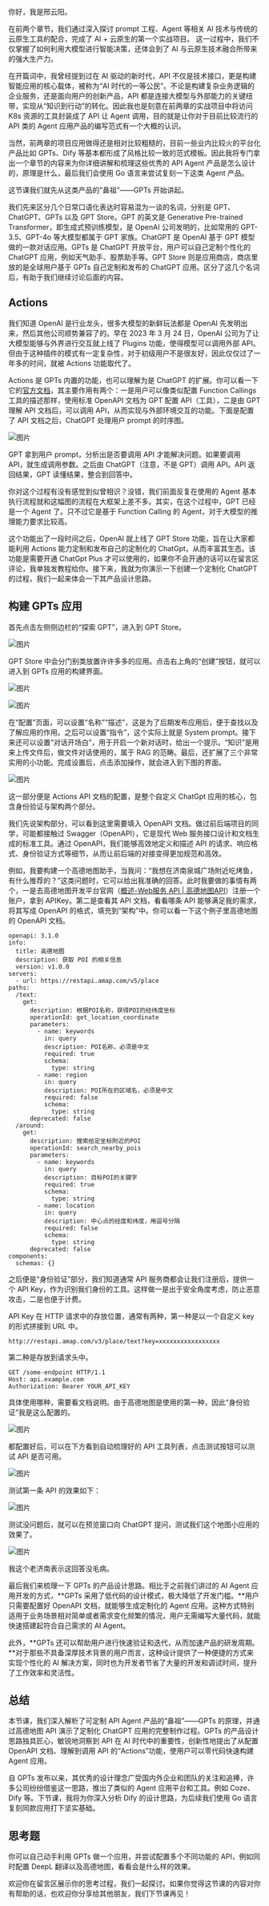 你好，我是邢云阳。


在前两个章节，我们通过深入探讨 prompt 工程、Agent 等相关 AI 技术与传统的云原生工具的配合，完成了 AI + 云原生的第一个实战项目。 这一过程中，我们不仅掌握了如何利用大模型进行智能决策，还体会到了 AI 与云原生技术融合所带来的强大生产力。


在开篇词中，我曾经提到过在 AI 驱动的新时代，API 不仅是技术接口，更是构建智能应用的核心载体，被称为“AI 时代的一等公民”。不论是构建复杂业务逻辑的企业服务，还是面向用户的创新产品，API 都是连接大模型与外部能力的关键纽带，实现从“知识到行动”的转化。因此我也是刻意在前两章的实战项目中将访问 K8s 资源的工具封装成了 API 让 Agent 调用，目的就是让你对于目前比较流行的 API 类的 Agent 应用产品的编写范式有一个大概的认识。


当然，前两章的项目应用做得还是相对比较粗糙的，目前一些业内比较火的平台化产品比如 GPTs、Dify 等基本都形成了风格比较一致的范式模板。因此我将专门拿出一个章节的内容来为你详细讲解和梳理这些优秀的 API Agent 产品是怎么设计的，原理是什么，最后我们会使用 Go 语言来尝试复刻一下这类 Agent 产品。


这节课我们就先从这类产品的“鼻祖”——GPTs 开始讲起。


我们先来区分几个日常口语化表达时容易混为一谈的名词，分别是 GPT、ChatGPT、GPTs 以及 GPT Store。GPT 的英文是 Generative Pre-trained Transformer，即生成式预训练模型，是 OpenAI 公司发明的，比如常用的 GPT-3.5、GPT-4o 等大模型都属于 GPT 家族。ChatGPT 是 OpenAI 基于 GPT 模型做的一款对话应用。GPTs 是 ChatGPT 开放平台，用户可以自己定制个性化的 ChatGPT 应用，例如天气助手、股票助手等。GPT Store 则是应用商店，商店里放的是全球用户基于 GPTs 自己定制和发布的 ChatGPT 应用。区分了这几个名词后，有助于我们继续讨论后面的内容。


## Actions


我们知道 OpenAI 是行业龙头，很多大模型的新鲜玩法都是 OpenAI 先发明出来，然后其他公司顺势兼容了的。早在 2023 年 3 月 24 日，OpenAI 公司为了让大模型能够与外界进行交互就上线了 Plugins 功能，使得模型可以调用外部 API。但由于这种插件的模式有一定复杂性，对于初级用户不是很友好，因此仅仅过了一年多的时间，就被 Actions 功能取代了。


Actions 是 GPTs 内置的功能，也可以理解为是 ChatGPT 的扩展。你可以看一下它的[官方文档](https://platform.openai.com/docs/actions)，其主要作用有两个：一是用户可以像类似配置 Function Callings 工具的描述那样，使用标准 OpenAPI 文档为 GPT 配置 API（工具），二是由 GPT 理解 API 文档后，可以调用 API，从而实现与外部环境交互的功能。下面是配置了 API 文档之后，ChatGPT 处理用户 prompt 的时序图。

![图片](https://static001.geekbang.org/resource/image/df/71/df71bca561f1b44fd27f831de910a371.jpg?wh=1555x1294)

GPT 拿到用户 prompt，分析出是否要调用 API 才能解决问题。如果要调用 API，就生成调用参数。之后由 ChatGPT（注意，不是 GPT）调用 API。API 返回结果，GPT 读懂结果，整合到回答中。


你对这个过程有没有感觉到似曾相识？没错，我们前面反复在使用的 Agent 基本执行流程就和这幅图的流程在大框架上差不多。其实，在这个过程中，GPT 已经是一个 Agent 了。只不过它是基于 Function Calling 的 Agent，对于大模型的推理能力要求比较高。


这个功能出了一段时间之后，OpenAI 就上线了 GPT Store 功能，旨在让大家都能利用 Actions 能力定制和发布自己的定制化的 ChatGpt，从而丰富其生态。该功能是需要开通 ChatGpt Plus 才可以使用的，如果你不会开通的话可以在留言区评论，我单独发教程给你。接下来，我就为你演示一下创建一个定制化 ChatGPT 的过程，我们一起来体会一下其产品设计思路。


## 构建 GPTs 应用

首先点击左侧侧边栏的“探索 GPT”，进入到 GPT Store。


![图片](https://static001.geekbang.org/resource/image/a8/4c/a8f99d2ff3abb68f9da34ccd0914f24c.png?wh=1363x798)

GPT Store 中会分门别类放置许许多多的应用。点击右上角的“创建”按钮，就可以进入到 GPTs 应用的构建界面。


![图片](https://static001.geekbang.org/resource/image/0a/94/0a4c6feb80a112b7a30f46b1ea5fac94.png?wh=943x700)

![图片](https://static001.geekbang.org/resource/image/5b/4d/5b35bd44eaf873e20f0531ff3793814d.png?wh=956x573)

在“配置”页面，可以设置“名称”“描述”，这是为了后期发布应用后，便于查找以及了解应用的作用。之后可以设置“指令”，这个实际上就是 System prompt。接下来还可以设置“对话开场白”，用于开启一个新对话时，给出一个提示。“知识”是用来上传文件后，做文件对话使用的，属于 RAG 的范畴。最后，还扩展了三个非常实用的小功能。完成设置后，点击添加操作，就会进入到下图的界面。


![图片](https://static001.geekbang.org/resource/image/e9/c4/e9702e9f09354ce5fb2f889ae9f667c4.png?wh=952x651)

这一部分便是 Actions API 文档的配置，是整个自定义 ChatGpt 应用的核心，包含身份验证与架构两个部分。


我们先说架构部分，可以看到这里需要填入 OpenAPI 文档。做过前后端项目的同学，可能都接触过 Swagger（OpenAPI），它是现代 Web 服务接口设计和文档生成的标准工具。通过 OpenAPI，我们能够高效地定义和描述 API 的请求、响应格式、身份验证方式等细节，从而让前后端的对接变得更加规范和高效。


例如，我要构建一个高德地图助手，当我问：“我想在济南泉城广场附近吃烤鱼，有什么推荐的？”这类问题时，它可以给出我准确的回答。此时我要做的事情有两个，一是去高德地图开发平台官网（[概述-Web服务 API | 高德地图API](https://lbs.amap.com/api/webservice/summary)）注册一个账户，拿到 APIKey。第二是查看其 API 文档，看看哪条 API 能够满足我的需求，将其写成 OpenAPI 的格式，填充到“架构”中。你可以看一下这个例子里高德地图的 OpenAPI 文档。


```plain
openapi: 3.1.0
info:
  title: 高德地图
  description: 获取 POI 的相关信息
  version: v1.0.0
servers:
  - url: https://restapi.amap.com/v5/place
paths:
  /text:
    get:
      description: 根据POI名称，获得POI的经纬度坐标
      operationId: get_location_coordinate
      parameters:
        - name: keywords
          in: query
          description: POI名称，必须是中文
          required: true
          schema:
            type: string
        - name: region
          in: query
          description: POI所在的区域名，必须是中文
          required: false
          schema:
            type: string
      deprecated: false
  /around:
    get:
      description: 搜索给定坐标附近的POI
      operationId: search_nearby_pois
      parameters:
        - name: keywords
          in: query
          description: 目标POI的关键字
          required: true
          schema:
            type: string
        - name: location
          in: query
          description: 中心点的经度和纬度，用逗号分隔
          required: false
          schema:
            type: string
      deprecated: false
components:
  schemas: {}
```


之后便是“身份验证”部分，我们知道通常 API 服务商都会让我们注册后，提供一个 API Key，作为识别我们身份的工具。这样做一是出于安全角度考虑，防止恶意攻击，二是也便于计费。


API Key 在 HTTP 请求中的存放位置，通常有两种，第一种是以一个自定义 key 的形式拼接到 URL 中。

```plain
http://restapi.amap.com/v3/place/text?key=xxxxxxxxxxxxxxxxx
```

第二种是存放到请求头中。

```plain
GET /some-endpoint HTTP/1.1
Host: api.example.com
Authorization: Bearer YOUR_API_KEY
```


具体使用哪种，需要看文档说明。由于高德地图是使用的第一种，因此“身份验证”我是这么配置的。


![图片](https://static001.geekbang.org/resource/image/14/bc/14a1bc7d17bc0aabc6e0c1bb5b19fabc.png?wh=720x691)

都配置好后，可以在下方看到自动梳理好的 API 工具列表，点击测试按钮可以测试 API 是否可用。


![图片](https://static001.geekbang.org/resource/image/81/a5/81f95bcd1c70a7ca3102c611a9069fa5.png?wh=901x277)

测试第一条 API 的效果如下：


![图片](https://static001.geekbang.org/resource/image/92/75/92b72c12750c16214yya5b0961628975.png?wh=886x554)

测试没问题后，就可以在预览窗口向 ChatGPT 提问，测试我们这个地图小应用的效果了。


![图片](https://static001.geekbang.org/resource/image/7a/dd/7ac434b3c5e8f42d5864b9a2617787dd.png?wh=914x704)

我这个老济南表示这回答没毛病。


最后我们来梳理一下 GPTs 的产品设计思路。相比于之前我们讲过的 AI Agent 应用开发的方式，**GPTs 采用了低代码的设计模式，极大降低了开发门槛。**用户只需要配置好 OpenAPI 文档，就能够生成定制化的 Agent 应用。这种方式特别适用于业务场景相对简单或者需求变化频繁的情况，用户无需编写大量代码，就能快速搭建起符合自己需求的 AI Agent。


此外，**GPTs 还可以帮助用户进行快速验证和迭代，从而加速产品的研发周期。**对于那些不具备深厚技术背景的用户而言，这种设计提供了一种便捷的方式来实现个性化的 AI 解决方案，同时也为开发者节省了大量的开发和调试时间，提升了工作效率和灵活性。


## 总结

本节课，我们深入解析了可定制 API Agent 产品的“鼻祖”——GPTs 的原理，并通过高德地图 API 演示了定制化 ChatGPT 应用的完整制作过程。GPTs 的产品设计思路独具匠心，敏锐地洞察到 API 在 AI 时代中的重要性，创新性地提出了从配置 OpenAPI 文档、理解到调用 API 的“Actions”功能，使用户可以零代码快速构建 Agent 应用。


自 GPTs 发布以来，其优秀的设计理念广受国内外企业和团队的关注和追捧，许多公司纷纷借鉴这一思路，推出了类似的 Agent 应用平台和工具。例如 Coze、Dify 等。下节课，我将为你深入分析 Dify 的设计思路，为后续我们使用 Go 语言复刻同款应用打下坚实基础。


## 思考题

你可以自己动手利用 GPTs 做一个应用，并尝试配置多个不同功能的 API，例如同时配置 DeepL 翻译以及高德地图，看看会是什么样的效果。


欢迎你在留言区展示你的思考过程，我们一起探讨。如果你觉得这节课的内容对你有帮助的话，也欢迎你分享给其他朋友，我们下节课再见！

